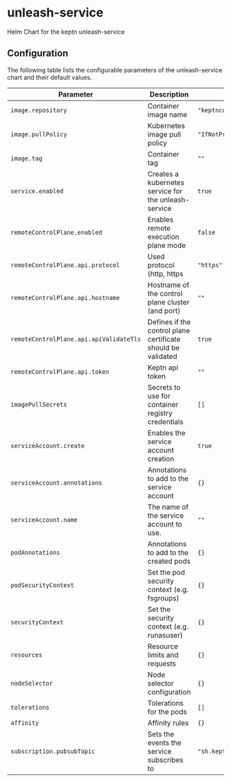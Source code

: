 
unleash-service
===========

Helm Chart for the keptn unleash-service


## Configuration

The following table lists the configurable parameters of the unleash-service chart and their default values.

| Parameter                               | Description                                                  | Default                             |
|-----------------------------------------|--------------------------------------------------------------|-------------------------------------|
| `image.repository`                      | Container image name                                         | `"keptncontrib/unleash-service"`    |
| `image.pullPolicy`                      | Kubernetes image pull policy                                 | `"IfNotPresent"`                    |
| `image.tag`                             | Container tag                                                | `""`                                |
| `service.enabled`                       | Creates a kubernetes service for the unleash-service         | `true`                              |
| `remoteControlPlane.enabled`            | Enables remote execution plane mode                          | `false`                             |
| `remoteControlPlane.api.protocol`       | Used protocol (http, https                                   | `"https"`                           |
| `remoteControlPlane.api.hostname`       | Hostname of the control plane cluster (and port)             | `""`                                |
| `remoteControlPlane.api.apiValidateTls` | Defines if the control plane certificate should be validated | `true`                              |
| `remoteControlPlane.api.token`          | Keptn api token                                              | `""`                                |
| `imagePullSecrets`                      | Secrets to use for container registry credentials            | `[]`                                |
| `serviceAccount.create`                 | Enables the service account creation                         | `true`                              |
| `serviceAccount.annotations`            | Annotations to add to the service account                    | `{}`                                |
| `serviceAccount.name`                   | The name of the service account to use.                      | `""`                                |
| `podAnnotations`                        | Annotations to add to the created pods                       | `{}`                                |
| `podSecurityContext`                    | Set the pod security context (e.g. fsgroups)                 | `{}`                                |
| `securityContext`                       | Set the security context (e.g. runasuser)                    | `{}`                                |
| `resources`                             | Resource limits and requests                                 | `{}`                                |
| `nodeSelector`                          | Node selector configuration                                  | `{}`                                |
| `tolerations`                           | Tolerations for the pods                                     | `[]`                                |
| `affinity`                              | Affinity rules                                               | `{}`                                |
| `subscription.pubsubTopic`              | Sets the events the service subscribes to                    | `"sh.keptn.event.action.triggered"` |



